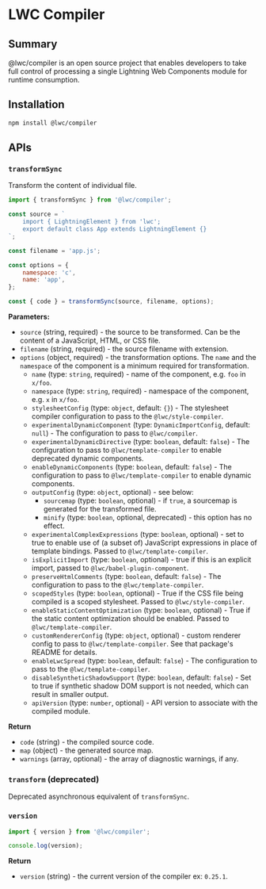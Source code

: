 # LWC Compiler

## Summary

@lwc/compiler is an open source project that enables developers to take full control of processing a single Lightning Web Components module for runtime consumption.

## Installation

```sh
npm install @lwc/compiler
```

## APIs

### `transformSync`

Transform the content of individual file.

```js
import { transformSync } from '@lwc/compiler';

const source = `
    import { LightningElement } from 'lwc';
    export default class App extends LightningElement {}
`;

const filename = 'app.js';

const options = {
    namespace: 'c',
    name: 'app',
};

const { code } = transformSync(source, filename, options);
```

**Parameters:**

-   `source` (string, required) - the source to be transformed. Can be the content of a JavaScript, HTML, or CSS file.
-   `filename` (string, required) - the source filename with extension.
-   `options` (object, required) - the transformation options. The `name` and the `namespace` of the component is a minimum required for transformation.
    -   `name` (type: `string`, required) - name of the component, e.g. `foo` in `x/foo`.
    -   `namespace` (type: `string`, required) - namespace of the component, e.g. `x` in `x/foo`.
    -   `stylesheetConfig` (type: `object`, default: `{}`) - The stylesheet compiler configuration to pass to the `@lwc/style-compiler`.
    -   `experimentalDynamicComponent` (type: `DynamicImportConfig`, default: `null`) - The configuration to pass to `@lwc/compiler`.
    -   `experimentalDynamicDirective` (type: `boolean`, default: `false`) - The configuration to pass to `@lwc/template-compiler` to enable deprecated dynamic components.
    -   `enableDynamicComponents` (type: `boolean`, default: `false`) - The configuration to pass to `@lwc/template-compiler` to enable dynamic components.
    -   `outputConfig` (type: `object`, optional) - see below:
        -   `sourcemap` (type: `boolean`, optional) - if `true`, a sourcemap is generated for the transformed file.
        -   `minify` (type: `boolean`, optional, deprecated) - this option has no effect.
    -   `experimentalComplexExpressions` (type: `boolean`, optional) - set to true to enable use of (a subset of) JavaScript expressions in place of template bindings. Passed to `@lwc/template-compiler`.
    -   `isExplicitImport` (type: `boolean`, optional) - true if this is an explicit import, passed to `@lwc/babel-plugin-component`.
    -   `preserveHtmlComments` (type: `boolean`, default: `false`) - The configuration to pass to the `@lwc/template-compiler`.
    -   `scopedStyles` (type: `boolean`, optional) - True if the CSS file being compiled is a scoped stylesheet. Passed to `@lwc/style-compiler`.
    -   `enableStaticContentOptimization` (type: `boolean`, optional) - True if the static content optimization should be enabled. Passed to `@lwc/template-compiler`.
    -   `customRendererConfig` (type: `object`, optional) - custom renderer config to pass to `@lwc/template-compiler`. See that package's README for details.
    -   `enableLwcSpread` (type: `boolean`, default: `false`) - The configuration to pass to the `@lwc/template-compiler`.
    -   `disableSyntheticShadowSupport` (type: `boolean`, default: `false`) - Set to true if synthetic shadow DOM support is not needed, which can result in smaller output.
    -   `apiVersion` (type: `number`, optional) - API version to associate with the compiled module.

**Return**

-   `code` (string) - the compiled source code.
-   `map` (object) - the generated source map.
-   `warnings` (array, optional) - the array of diagnostic warnings, if any.

### `transform` (deprecated)

Deprecated asynchronous equivalent of `transformSync`.

### `version`

```js
import { version } from '@lwc/compiler';

console.log(version);
```

**Return**

-   `version` (string) - the current version of the compiler ex: `0.25.1`.
